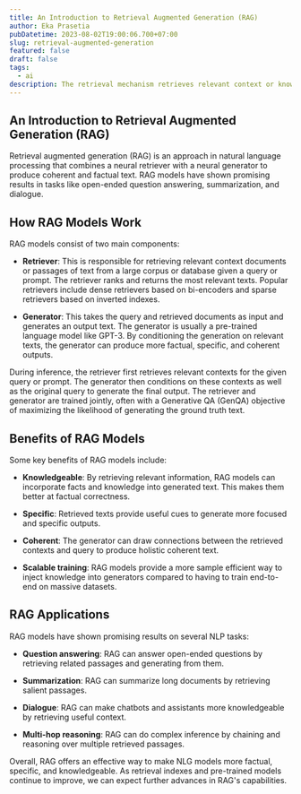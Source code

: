 ```yaml
---
title: An Introduction to Retrieval Augmented Generation (RAG)
author: Eka Prasetia
pubDatetime: 2023-08-02T19:00:06.700+07:00
slug: retrieval-augmented-generation
featured: false
draft: false
tags:
  - ai
description: The retrieval mechanism retrieves relevant context or knowledge from a large external database or corpus.
---
```


## An Introduction to Retrieval Augmented Generation (RAG)

Retrieval augmented generation (RAG) is an approach in natural language processing that combines a neural retriever with a neural generator to produce coherent and factual text. RAG models have shown promising results in tasks like open-ended question answering, summarization, and dialogue.

## How RAG Models Work

RAG models consist of two main components:

- **Retriever**: This is responsible for retrieving relevant context documents or passages of text from a large corpus or database given a query or prompt. The retriever ranks and returns the most relevant texts. Popular retrievers include dense retrievers based on bi-encoders and sparse retrievers based on inverted indexes.

- **Generator**: This takes the query and retrieved documents as input and generates an output text. The generator is usually a pre-trained language model like GPT-3. By conditioning the generation on relevant texts, the generator can produce more factual, specific, and coherent outputs.

During inference, the retriever first retrieves relevant contexts for the given query or prompt. The generator then conditions on these contexts as well as the original query to generate the final output. The retriever and generator are trained jointly, often with a Generative QA (GenQA) objective of maximizing the likelihood of generating the ground truth text.

## Benefits of RAG Models

Some key benefits of RAG models include:

- **Knowledgeable**: By retrieving relevant information, RAG models can incorporate facts and knowledge into generated text. This makes them better at factual correctness.

- **Specific**: Retrieved texts provide useful cues to generate more focused and specific outputs.

- **Coherent**: The generator can draw connections between the retrieved contexts and query to produce holistic coherent text.

- **Scalable training**: RAG models provide a more sample efficient way to inject knowledge into generators compared to having to train end-to-end on massive datasets.

## RAG Applications

RAG models have shown promising results on several NLP tasks:

- **Question answering**: RAG can answer open-ended questions by retrieving related passages and generating from them.

- **Summarization**: RAG can summarize long documents by retrieving salient passages.

- **Dialogue**: RAG can make chatbots and assistants more knowledgeable by retrieving useful context.

- **Multi-hop reasoning**: RAG can do complex inference by chaining and reasoning over multiple retrieved passages.

Overall, RAG offers an effective way to make NLG models more factual, specific, and knowledgeable. As retrieval indexes and pre-trained models continue to improve, we can expect further advances in RAG's capabilities.
